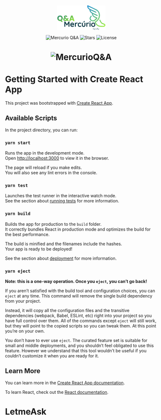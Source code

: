 <p align="center">
  <img alt="MercurioQ&A" src="src/assets/images/logo.svg" width="160px">
</p>

<p align="center">
  <img src="https://img.shields.io/static/v1?label=Mercurio&message=v1.1&color=2192D1&labelColor=000000" alt="Mercurio Q&A" />
  
  <img src="https://img.shields.io/github/stars/isaacviannadev/MercurioQA?label=stars&message=MIT&color=2192D1&labelColor=000000" alt="Stars">

  <img  src="https://img.shields.io/static/v1?label=license&message=MIT&color=2192D1&labelColor=000000" alt="License">   
</p>

<h1 align="center">
    <img alt="MercurioQ&A" src="src/assets/images/imgreadme.png" />
</h1>

# Getting Started with Create React App

This project was bootstrapped with [Create React App](https://github.com/facebook/create-react-app).

## Available Scripts

In the project directory, you can run:

### `yarn start`

Runs the app in the development mode.\
Open [http://localhost:3000](http://localhost:3000) to view it in the browser.

The page will reload if you make edits.\
You will also see any lint errors in the console.

### `yarn test`

Launches the test runner in the interactive watch mode.\
See the section about [running tests](https://facebook.github.io/create-react-app/docs/running-tests) for more information.

### `yarn build`

Builds the app for production to the `build` folder.\
It correctly bundles React in production mode and optimizes the build for the best performance.

The build is minified and the filenames include the hashes.\
Your app is ready to be deployed!

See the section about [deployment](https://facebook.github.io/create-react-app/docs/deployment) for more information.

### `yarn eject`

**Note: this is a one-way operation. Once you `eject`, you can’t go back!**

If you aren’t satisfied with the build tool and configuration choices, you can `eject` at any time. This command will remove the single build dependency from your project.

Instead, it will copy all the configuration files and the transitive dependencies (webpack, Babel, ESLint, etc) right into your project so you have full control over them. All of the commands except `eject` will still work, but they will point to the copied scripts so you can tweak them. At this point you’re on your own.

You don’t have to ever use `eject`. The curated feature set is suitable for small and middle deployments, and you shouldn’t feel obligated to use this feature. However we understand that this tool wouldn’t be useful if you couldn’t customize it when you are ready for it.

## Learn More

You can learn more in the [Create React App documentation](https://facebook.github.io/create-react-app/docs/getting-started).

To learn React, check out the [React documentation](https://reactjs.org/).

# LetmeAsk
